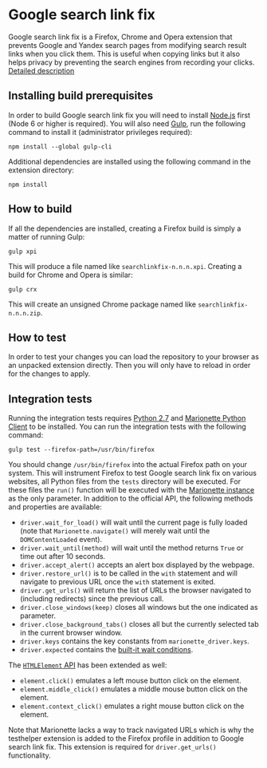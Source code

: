 Google search link fix
=============================

Google search link fix is a Firefox, Chrome and Opera extension that prevents Google and Yandex search pages from modifying search result links when you click them. This is useful when copying links but it also helps privacy by preventing the search engines from recording your clicks. [Detailed description](https://palant.de/2011/11/28/google-yandex-search-link-fix)

Installing build prerequisites
------------------------------

In order to build Google search link fix you will need to install [Node.js](https://nodejs.org/) first (Node 6 or higher is required). You will also need [Gulp](http://gulpjs.com/), run the following command to install it (administrator privileges required):

    npm install --global gulp-cli

Additional dependencies are installed using the following command in the extension directory:

    npm install

How to build
------------

If all the dependencies are installed, creating a Firefox build is simply a matter of running Gulp:

    gulp xpi

This will produce a file named like `searchlinkfix-n.n.n.xpi`. Creating a build for Chrome and Opera is similar:

    gulp crx

This will create an unsigned Chrome package named like `searchlinkfix-n.n.n.zip`.

How to test
-----------

In order to test your changes you can load the repository to your browser as an unpacked extension directly. Then you will only have to reload in order for the changes to apply.

Integration tests
-----------------

Running the integration tests requires [Python 2.7](https://www.python.org/downloads/) and [Marionette Python Client](http://marionette-client.readthedocs.io/en/latest/basics.html#getting-the-client) to be installed. You can run the integration tests with the following command:

    gulp test --firefox-path=/usr/bin/firefox

You should change `/usr/bin/firefox` into the actual Firefox path on your system. This will instrument Firefox to test Google search link fix on various websites, all Python files from the `tests` directory will be executed. For these files the `run()` function will be executed with the [Marionette instance](http://marionette-client.readthedocs.io/en/latest/reference.html#marionette) as the only parameter. In addition to the official API, the following methods and properties are available:

* `driver.wait_for_load()` will wait until the current page is fully loaded (note that `Marionette.navigate()` will merely wait until the `DOMContentLoaded` event).
* `driver.wait_until(method)` will wait until the method returns `True` or time out after 10 seconds.
* `driver.accept_alert()` accepts an alert box displayed by the webpage.
* `driver.restore_url()` is to be called in the `with` statement and will navigate to previous URL once the `with` statement is exited.
* `driver.get_urls()` will return the list of URLs the browser navigated to (including redirects) since the previous call.
* `driver.close_windows(keep)` closes all windows but the one indicated as parameter.
* `driver.close_background_tabs()` closes all but the currently selected tab in the current browser window.
* `driver.keys` contains the key constants from `marionette_driver.keys`.
* `driver.expected` contains the [built-it wait conditions](http://marionette-client.readthedocs.io/en/latest/reference.html#module-marionette_driver.expected).

The [`HTMLElement` API](http://marionette-client.readthedocs.io/en/latest/reference.html#htmlelement) has been extended as well:

* `element.click()` emulates a left mouse button click on the element.
* `element.middle_click()` emulates a middle mouse button click on the element.
* `element.context_click()` emulates a right mouse button click on the element.

Note that Marionette lacks a way to track navigated URLs which is why the testhelper extension is added to the Firefox profile in addition to Google search link fix. This extension is required for `driver.get_urls()` functionality.
